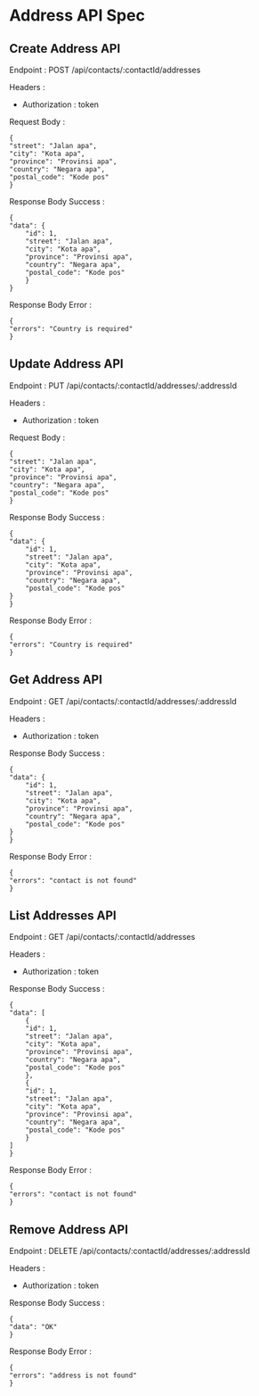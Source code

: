 # Address API Spec

## Create Address API

Endpoint : POST /api/contacts/:contactId/addresses

Headers :

- Authorization : token

Request Body :

    {
    "street": "Jalan apa",
    "city": "Kota apa",
    "province": "Provinsi apa",
    "country": "Negara apa",
    "postal_code": "Kode pos"
    }

Response Body Success :

    {
    "data": {
        "id": 1,
        "street": "Jalan apa",
        "city": "Kota apa",
        "province": "Provinsi apa",
        "country": "Negara apa",
        "postal_code": "Kode pos"
        }
    }

Response Body Error :

    {
    "errors": "Country is required"
    }

## Update Address API

Endpoint : PUT /api/contacts/:contactId/addresses/:addressId

Headers :

- Authorization : token

Request Body :

    {
    "street": "Jalan apa",
    "city": "Kota apa",
    "province": "Provinsi apa",
    "country": "Negara apa",
    "postal_code": "Kode pos"
    }

Response Body Success :

    {
    "data": {
        "id": 1,
        "street": "Jalan apa",
        "city": "Kota apa",
        "province": "Provinsi apa",
        "country": "Negara apa",
        "postal_code": "Kode pos"
    }
    }

Response Body Error :

    {
    "errors": "Country is required"
    }

## Get Address API

Endpoint : GET /api/contacts/:contactId/addresses/:addressId

Headers :

- Authorization : token

Response Body Success :

    {
    "data": {
        "id": 1,
        "street": "Jalan apa",
        "city": "Kota apa",
        "province": "Provinsi apa",
        "country": "Negara apa",
        "postal_code": "Kode pos"
    }
    }

Response Body Error :

    {
    "errors": "contact is not found"
    }

## List Addresses API

Endpoint : GET /api/contacts/:contactId/addresses

Headers :

- Authorization : token

Response Body Success :

    {
    "data": [
        {
        "id": 1,
        "street": "Jalan apa",
        "city": "Kota apa",
        "province": "Provinsi apa",
        "country": "Negara apa",
        "postal_code": "Kode pos"
        },
        {
        "id": 1,
        "street": "Jalan apa",
        "city": "Kota apa",
        "province": "Provinsi apa",
        "country": "Negara apa",
        "postal_code": "Kode pos"
        }
    ]
    }

Response Body Error :

    {
    "errors": "contact is not found"
    }

## Remove Address API

Endpoint : DELETE /api/contacts/:contactId/addresses/:addressId

Headers :

- Authorization : token

Response Body Success :

    {
    "data": "OK"
    }

Response Body Error :

    {
    "errors": "address is not found"
    }
